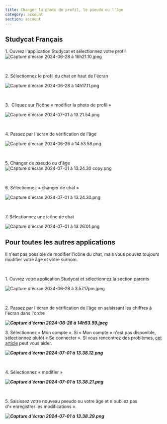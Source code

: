 ```yaml
---
title: Changer la photo de profil, le pseudo ou l'âge
category: account
section: account
---
```

## Studycat Français

1\. Ouvrez l'application Studycat et sélectionnez votre profil ![Capture d'écran 2024-06-28 à 16h21.10.jpeg](https://help.Studycat.com/hc/article_attachments/34473186682009)

 

2\. Sélectionnez le profil du chat en haut de l'écran

![Capture d'écran 2024-06-28 à 14h17.11.png](https://help.Studycat.com/hc/article_attachments/34473186684953)

 

3\.  Cliquez sur l'icône « modifier la photo de profil »

![Capture d'écran 2024-07-01 à 13.21.54.png](https://help.Studycat.com/hc/article_attachments/34473186707865)

 

4\. Passez par l'écran de vérification de l'âge 

![Capture d'écran 2024-06-26 à 14.53.58.png](https://help.Studycat.com/hc/article_attachments/34473186715801)

 

5\. Changer de pseudo ou d'âge ![Capture d'écran 2024-07-01 à 13.24.30 copy.png](https://help.Studycat.com/hc/article_attachments/34473186721561)

 

6\. Sélectionnez « changer de chat »

![Capture d'écran 2024-07-01 à 13.24.30.png](https://help.Studycat.com/hc/article_attachments/34473186726041)

 

7\. Sélectionnez une icône de chat

![Capture d'écran 2024-07-01 à 13.26.01.png](https://help.Studycat.com/hc/article_attachments/34473149798937)

## 

## Pour toutes les autres applications

Il n'est pas possible de modifier l'icône du chat, mais vous pouvez toujours modifier votre âge et votre surnom.

 

1\. Ouvrez votre application Studycat et sélectionnez la section parents

![Capture d'écran 2024-06-28 à 3.57.17pm.jpeg](https://help.Studycat.com/hc/article_attachments/34473149804697)

 

2\. Passez par l'écran de vérification de l'âge en saisissant les chiffres à l'écran dans l'ordre

***![Capture d'écran 2024-06-28 à 14h53.59.jpeg](https://help.Studycat.com/hc/article_attachments/34473149807641)***

3\. Sélectionnez « Mon compte ». Si « Mon compte » n'est pas disponible, sélectionnez plutôt « Se connecter ». Si vous rencontrez des problèmes, [cet article](https://help.Studycat.com/hc/en-us/articles/360051281554-Access-your-free-trial-or-subscription) peut vous aider.

***![Capture d'écran 2024-07-01 à 13.38.12.png](https://help.Studycat.com/hc/article_attachments/34473149811993)***

 

4\. Sélectionnez « modifier »

***![Capture d'écran 2024-07-01 à 13.38.21.png](https://help.Studycat.com/hc/article_attachments/34473186746521)***

 

5\. Saisissez votre nouveau pseudo ou votre âge et n'oubliez pas d'« enregistrer les modifications ».

***![Capture d'écran 2024-07-01 à 13.38.29.png](https://help.Studycat.com/hc/article_attachments/34473149816729)***